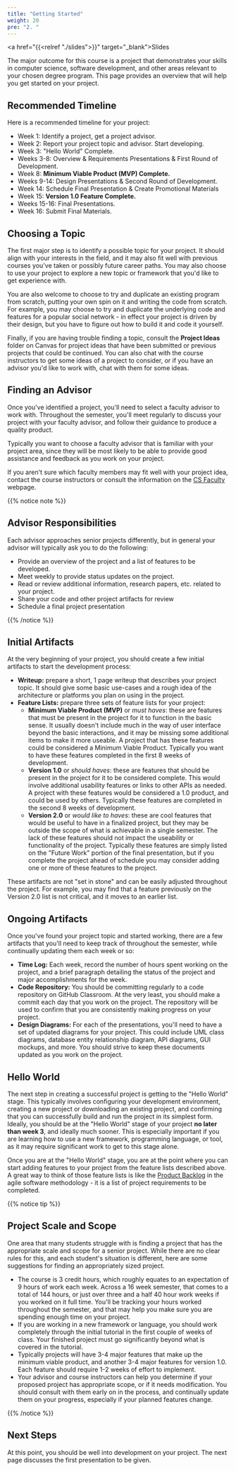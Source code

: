 ```yaml
---
title: "Getting Started"
weight: 20
pre: "2. "
---
```


<a href="{{<relref "./slides">}}" target="_blank">Slides</a>

The major outcome for this course is a project that demonstrates your skills in computer science, software development, and other areas relevant to your chosen degree program. This page provides an overview that will help you get started on your project.

## Recommended Timeline

Here is a recommended timeline for your project:

* Week 1: Identify a project, get a project advisor.
* Week 2: Report your project topic and advisor. Start developing.
* Week 3: "Hello World" Complete.
* Weeks 3-8: Overview & Requirements Presentations & First Round of Development. 
* Week 8: **Minimum Viable Product (MVP) Complete.**
* Weeks 9-14: Design Presentations & Second Round of Development.
* Week 14: Schedule Final Presentation & Create Promotional Materials
* Week 15: **Version 1.0 Feature Complete.**
* Weeks 15-16: Final Presentations.
* Week 16: Submit Final Materials.

## Choosing a Topic

The first major step is to identify a possible topic for your project. It should align with your interests in the field, and it may also fit well with previous courses you've taken or possibly future career paths. You may also choose to use your project to explore a new topic or framework that you'd like to get experience with.

You are also welcome to choose to try and duplicate an existing program from scratch, putting your own spin on it and writing the code from scratch. For example, you may choose to try and duplicate the underlying code and features for a popular social network - in effect your project is driven by their design, but you have to figure out how to build it and code it yourself.

Finally, if you are having trouble finding a topic, consult the **Project Ideas** folder on Canvas for project ideas that have been submitted or previous projects that could be continued. You can also chat with the course instructors to get some ideas of a project to consider, or if you have an advisor you'd like to work with, chat with them for some ideas.

## Finding an Advisor

Once you've identified a project, you'll need to select a faculty advisor to work with. Throughout the semester, you'll meet regularly to discuss your project with your faculty advisor, and follow their guidance to produce a quality product. 

Typically you want to choose a faculty advisor that is familiar with your project area, since they will be most likely to be able to provide good assistance and feedback as you work on your project.

If you aren't sure which faculty members may fit well with your project idea, contact the course instructors or consult the information on the [CS Faculty](https://cs.ksu.edu/about/people/faculty/) webpage. 

{{% notice note %}}

## Advisor Responsibilities

Each advisor approaches senior projects differently, but in general your advisor will typically ask you to do the following:

* Provide an overview of the project and a list of features to be developed.
* Meet weekly to provide status updates on the project.
* Read or review additional information, research papers, etc. related to your project.
* Share your code and other project artifacts for review
* Schedule a final project presentation

{{% /notice %}}

## Initial Artifacts

At the very beginning of your project, you should create a few initial artifacts to start the development process:

* **Writeup:** prepare a short, 1 page writeup that describes your project topic. It should give some basic use-cases and a rough idea of the architecture or platforms you plan on using in the project.
* **Feature Lists:** prepare three sets of feature lists for your project:
  * **Minimum Viable Product (MVP)** or _must haves_: these are features that must be present in the project for it to function in the basic sense. It usually doesn't include much in the way of user interface beyond the basic interactions, and it may be missing some additional items to make it more useable. A project that has these features could be considered a Minimum Viable Product. Typically you want to have these features completed in the first 8 weeks of development.
  * **Version 1.0** or _should haves_: these are features that should be present in the project for it to be considered complete. This would involve additional usability features or links to other APIs as needed. A project with these features would be considered a 1.0 product, and could be used by others. Typically these features are completed in the second 8 weeks of development.
  * **Version 2.0** or _would like to haves_: these are cool features that would be useful to have in a finalized project, but they may be outside the scope of what is achievable in a single semester. The lack of these features should not impact the useability or functionality of the project. Typically these features are simply listed on the "Future Work" portion of the final presentation, but if you complete the project ahead of schedule you may consider adding one or more of these features to the project.

These artifacts are not "set in stone" and can be easily adjusted throughout the project. For example, you may find that a feature previously on the Version 2.0 list is not critical, and it moves to an earlier list. 

## Ongoing Artifacts

Once you've found your project topic and started working, there are a few artifacts that you'll need to keep track of throughout the semester, while continually updating them each week or so:

* **Time Log:** Each week, record the number of hours spent working on the project, and a brief paragraph detailing the status of the project and major accomplishments for the week.
* **Code Repository:** You should be committing regularly to a code repository on GitHub Classroom. At the very least, you should make a commit each day that you work on the project. The repository will be used to confirm that you are consistently making progress on your project.
* **Design Diagrams:** For each of the presentations, you'll need to have a set of updated diagrams for your project. This could include UML class diagrams, database entity relationship diagram, API diagrams, GUI mockups, and more. You should strive to keep these documents updated as you work on the project.

## Hello World

The next step in creating a successful project is getting to the "Hello World" stage. This typically involves configuring your development environment, creating a new project or downloading an existing project, and confirming that you can successfully build and run the project in its simplest form. Ideally, you should be at the "Hello World" stage of your project **no later than week 3**, and ideally much sooner. This is especially important if you are learning how to use a new framework, programming language, or tool, as it may require significant work to get to this stage alone. 

Once you are at the "Hello World" stage, you are at the point where you can start adding features to your project from the feature lists described above. A great way to think of those feature lists is like the [Product Backlog](https://en.wikipedia.org/wiki/Scrum_(software_development)#Product_backlog) in the agile software methodology - it is a list of project requirements to be completed.

{{% notice tip %}}

## Project Scale and Scope

One area that many students struggle with is finding a project that has the appropriate scale and scope for a senior project. While there are no clear rules for this, and each student's situation is different, here are some suggestions for finding an appropriately sized project.

* The course is 3 credit hours, which roughly equates to an expectation of 9 hours of work each week. Across a 16 week semester, that comes to a total of 144 hours, or just over three and a half 40 hour work weeks if you worked on it full time. You'll be tracking your hours worked throughout the semester, and that may help you make sure you are spending enough time on your project.
* If you are working in a new framework or language, you should work completely through the initial tutorial in the first couple of weeks of class. Your finished project must go significantly beyond what is covered in the tutorial.
* Typically projects will have 3-4 major features that make up the minimum viable product, and another 3-4 major features for version 1.0. Each feature should require 1-2 weeks of effort to implement.
* Your advisor and course instructors can help you determine if your proposed project has appropriate scope, or if it needs modification. You should consult with them early on in the process, and continually update them on your progress, especially if your planned features change.

{{% /notice %}}

## Next Steps

At this point, you should be well into development on your project. The next page discusses the first presentation to be given.

<!-- TODO 
* Add Sprint Schedule & Tracking 
* Statement of significant algorithmic functionality
* Check student qualifications when propose project 
  * No web if no experience
  * No game if no experience
* No using major engines like Unity – must be code-first and not GUI first
  * No UI designers? Code forward
* Weekly time logs with git commits
* Time Management Plan
* Initial project idea as "problem" and "solution"
* Research-y type project pathway
Russ


-->
